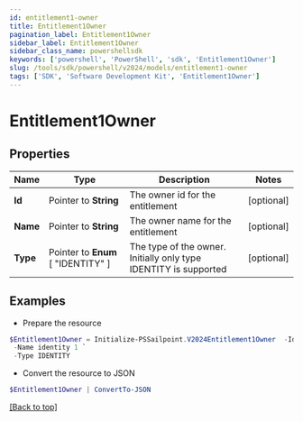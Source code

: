 ```yaml
---
id: entitlement1-owner
title: Entitlement1Owner
pagination_label: Entitlement1Owner
sidebar_label: Entitlement1Owner
sidebar_class_name: powershellsdk
keywords: ['powershell', 'PowerShell', 'sdk', 'Entitlement1Owner'] 
slug: /tools/sdk/powershell/v2024/models/entitlement1-owner
tags: ['SDK', 'Software Development Kit', 'Entitlement1Owner']
---
```



# Entitlement1Owner

## Properties

Name | Type | Description | Notes
------------ | ------------- | ------------- | -------------
**Id** |  Pointer to **String** | The owner id for the entitlement | [optional] 
**Name** |  Pointer to **String** | The owner name for the entitlement | [optional] 
**Type** |  Pointer to  **Enum** [  "IDENTITY" ] | The type of the owner. Initially only type IDENTITY is supported | [optional] 

## Examples

- Prepare the resource
```powershell
$Entitlement1Owner = Initialize-PSSailpoint.V2024Entitlement1Owner  -Id 2a2fdacca5e345f18bf7970cfbb8fec2 `
 -Name identity 1 `
 -Type IDENTITY
```

- Convert the resource to JSON
```powershell
$Entitlement1Owner | ConvertTo-JSON
```


[[Back to top]](#) 

